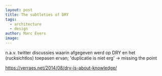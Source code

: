 ```yaml
---
layout: post
title: The subtleties of DRY
tags:
  - architecture
  - design
author: Marc Evers
image: 
---
```


n.a.v. twitter discussies waarin afgegeven werd op DRY en het (rucksichtlos) toepasen ervan; 'duplicatie is niet erg' -> missing the point


https://verraes.net/2014/08/dry-is-about-knowledge/
